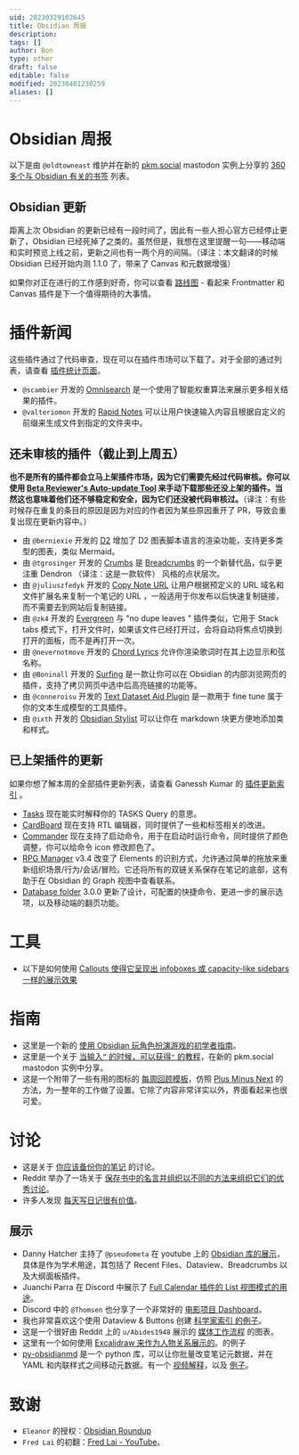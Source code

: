 ```yaml
---
uid: 20230329102645
title: Obsidian 周报
description: 
tags: []
author: Bon
type: other
draft: false
editable: false
modified: 20230401230259
aliases: []
---
```


# Obsidian 周报

以下是由 `@oldtowneast` 维护并在新的 [pkm.social](https://pkm.social/) mastodon 实例上分享的 [360 多个与 Obsidian 有关的书签](https://pkm.social/@oldtowneast/109431696194437578) 列表。

## Obsidian 更新

距离上次 Obsidian 的更新已经有一段时间了，因此有一些人担心官方已经停止更新了，Obsidian 已经死掉了之类的。虽然但是，我想在这里提醒一句——移动端和实时预览上线之前，更新之间也有一两个月的间隔。（译注：本文翻译的时候 Obsidian 已经开始内测 1.1.0 了，带来了 Canvas 和元数据增强）

如果你对正在进行的工作感到好奇，你可以查看 [路线图](https://trello.com/b/Psqfqp7I/obsidian-roadmap) - 看起来 Frontmatter 和 Canvas 插件是下一个值得期待的大事情。

# 插件新闻

这些插件通过了代码审查，现在可以在插件市场可以下载了。对于全部的通过列表，请查看 [插件统计页面](https://obsidian-plugin-stats.vercel.app/new)。

- `@scambier` 开发的 [Omnisearch](https://github.com/scambier/obsidian-omnisearch) 是一个使用了智能权重算法来展示更多相关结果的插件。
- `@valteriomon` 开发的 [Rapid Notes](https://github.com/valteriomon/obsidian-rapid-notes) 可以让用户快速输入内容且根据自定义的前缀来生成文件到指定的文件夹中。

## 还未审核的插件（截止到上周五）

**也不是所有的插件都会立马上架插件市场，因为它们需要先经过代码审核。你可以使用 [Beta Reviewer's Auto-update Tool](https://github.com/TfTHacker/obsidian42-brat) 来手动下载那些还没上架的插件。当然这也意味着他们还不够稳定和安全，因为它们还没被代码审核过。**（译注：有些时候存在重复的条目的原因是因为对应的作者因为某些原因重开了 PR，导致会重复出现在更新内容中。）

- 由 `@berniexie` 开发的 [D2](https://github.com/terrastruct/d2-obsidian) 增加了 D2 图表脚本语言的渲染功能，支持更多类型的图表，类似 Mermaid。
- 由 `@tgrosinger` 开发的 [Crumbs](https://github.com/tgrosinger/crumbs-obsidian) 是 [Breadcrumbs](https://github.com/SkepticMystic/breadcrumbs) 的一个新替代品，似乎更注重 Dendron （译注：这是一款软件） 风格的点状层次。
- 由 `@juliuszfedyk` 开发的 [Copy Note URL](https://github.com/juliuszfedyk/obsidian-copy-note-url-plugin) 让用户根据预定义的 URL 域名和文件扩展名来复制一个笔记的 URL ，一般适用于你发布以后快速复制链接，而不需要去到网站后复制链接。
- 由 `@zk4` 开发的 [Evergreen](https://github.com/zk4/obsidian-evergreen) 与 "no dupe leaves " 插件类似，它用于 Stack tabs 模式下，打开文件时，如果该文件已经打开过，会将自动将焦点切换到打开的面板，而不是再打开一次。
- 由 `@nevernotmove` 开发的 [Chord Lyrics](https://github.com/nevernotmove/obsidian-chordlyrics) 允许你渲染歌词时在其上边显示和弦名称。
- 由 `@Boninall` 开发的 [Surfing](https://github.com/Quorafind/Obsidian-Surfing) 是一款让你可以在 Obsidian 的内部浏览网页的插件，支持了拷贝网页中选中后高亮链接的功能等。
- 由 `@conneroisu` 开发的 [Text Dataset Aid Plugin](https://github.com/conneroisu/Text-Dataset-Aid-Plugin) 是一款用于 fine tune 属于你的文本生成模型的工具插件。
- 由 `@ixth` 开发的 [Obsidian Stylist](https://github.com/ixth/obsidian-stylist) 可以让你在 markdown 块更方便地添加类和样式。

## 已上架插件的更新

如果你想了解本周的全部插件更新列表，请查看 Ganessh Kumar 的 [插件更新索引](https://obsidian-plugin-stats.vercel.app/updates) 。

- [Tasks](https://obsidian-tasks-group.github.io/obsidian-tasks/queries/explaining-queries/) 现在能实时解释你的 TASKS Query 的意思。
- [CardBoard](https://obsidian.md/plugins?id=card-board) 现在支持 RTL 编辑器，同时提供了一些和标签相关的改进。
- [Commander](https://github.com/phibr0/obsidian-commander) 现在支持了启动命令，用于在启动时运行命令，同时提供了颜色调整，你可以给命令 icon 修改颜色了。
- [RPG Manager](https://github.com/carlonicora/obsidian-rpg-manager/releases/tag/3.4.0) v3.4 改变了 Elements 的识别方式，允许通过简单的拖放来重新组织场景/行为/会话/冒险。它还将所有的双链关系保存在笔记的底部，这有助于在 Obsidian 的 Graph 视图中查看联系。
- [Database folder](https://github.com/RafaelGB/obsidian-db-folder/releases/tag/3.0.0) 3.0.0 更新了设计，可配置的快捷命令、更进一步的展示选项，以及移动端的翻页功能。

# 工具

- 以下是如何使用 [ Callouts 使得它呈现出 infoboxes 或 capacity-like sidebars 一样的展示效果](https://gist.github.com/AnubisNekhet/33ceb77eb450d78b2833e77cdb8e3394)

# 指南

- 这里是一个新的 [使用 Obsidian 玩角色扮演游戏的初学者指南](https://www.patreon.com/posts/75382566?pr=true)。
- 这里是一个关于 [当输入`“` 的时候，可以获得`"` 的教程](https://pkm.social/@ellane/109422797766690784)，在新的 pkm.social mastodon 实例中分享。
- 这是一个附带了一些有用的图标的 [每周回顾模板](https://miscellaneplans.gumroad.com/l/plusminusnext)，仿照 [Plus Minus Next](https://nesslabs.com/plus-minus-next) 的方法，为一整年的工作做了设置。它除了内容非常详实以外，界面看起来也很可爱。

# 讨论

- 这是关于 [你应该备份你的笔记](https://www.reddit.com/r/ObsidianMD/comments/z57zo1/if_my_computer_dies_are_all_the_obsidian_notes/) 的讨论。
- Reddit 举办了一场关于 [保存书中的名言并组织以不同的方法来组织它们的优秀讨论](https://www.reddit.com/r/ObsidianMD/comments/z5u1hc/how_do_you_save_quotes_from_book_as_individual/)。
- 许多人发现 [每天写日记很有价值](https://www.reddit.com/r/ObsidianMD/comments/z6xsz9/is_a_daily_journal_in_obsidian_worth_it/)。

## 展示

- Danny Hatcher 主持了 `@pseudometa` 在 youtube 上的 [Obsidian 库的展示](https://www.youtube.com/watch?v=DzJOJxDgQKc)，具体是作为学术用途，其包括了 Recent Files、Dataview、Breadcrumbs 以及大纲面板插件。
- Juanchi Parra 在 Discord 中展示了 [Full Calendar 插件的 List 视图模式的用途](https://discord.com/channels/686053708261228577/744933215063638183/1047285011558170754)。
- Discord 中的 `@Thomsen` 也分享了一个非常好的 [电影项目 Dashboard](https://discord.com/channels/686053708261228577/805952223124520961/1047953933118734446)。
- 我也非常喜欢这个使用 Dataview & Buttons 创建 [科学家索引 的例子](https://discord.com/channels/686053708261228577/744933215063638183/1047387531639005244)。
- 这是一个很好由 Reddit 上的 `u/Abides1948` 展示的 [媒体工作流程](https://www.reddit.com/r/ObsidianMD/comments/z7cm82/inspired_by_uleejee_heres_my_current_obsidian/) 的图表。
- 这里有一个如何使用 [Excalidraw 来作为人物关系展示的](https://pkm.social/@nicole/109426212900974041)。的例子
- [py-obsidianmd](https://github.com/selimrbd/py-obsidianmd) 是一个 python 库，可以让你批量改变笔记元数据，并在 YAML 和内联样式之间移动元数据。有一个 [视频解释](https://www.youtube.com/watch?v=gRPBAKiu37Y)，以及 [例子](https://selimrbd.github.io/py-obsidianmd/examples/)。

# 致谢

- `Eleanor` 的授权：[Obsidian Roundup](https://www.obsidianroundup.org/)
- `Fred Lai` 的初翻：[Fred Lai - YouTube](https://www.youtube.com/c/FredLai)。
